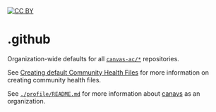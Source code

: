 [![CC BY](https://licensebuttons.net/l/by/4.0/88x31.png)](./LICENSE)

# .github

Organization-wide defaults for all [`canvas-ac/*`](https://github.com/orgs/canavs-ac/repositories) repositories.

See [Creating default Community Health Files](https://docs.github.com/en/communities/setting-up-your-project-for-healthy-contributions/creating-a-default-community-health-file) for more information on creating community health files.

See [`./profile/README.md`](./profile/README.md) for more information about [canavs](https://canvas.ac) as an organization.
